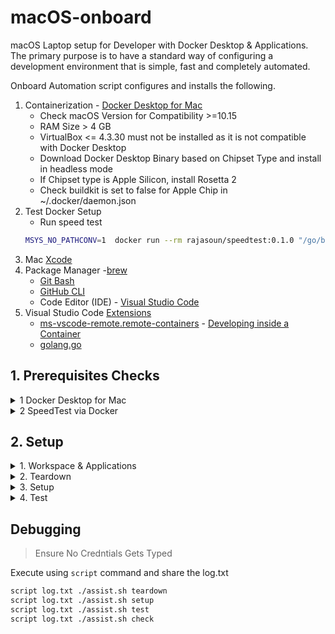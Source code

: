 # macOS-onboard

macOS Laptop setup for Developer with Docker Desktop & Applications. The primary purpose is to have a standard way of configuring a development environment that is simple, fast and completely automated.

Onboard Automation script configures and installs the following.

1. Containerization - [Docker Desktop for Mac](https://docs.docker.com/desktop/mac/install/)
   - Check macOS Version for Compatibility >=10.15
   - RAM Size > 4 GB
   - VirtualBox <= 4.3.30 must not be installed as it is not compatible with Docker Desktop
   - Download Docker Desktop Binary based on Chipset Type and install in headless mode 
    - If Chipset type is Apple Silicon, install Rosetta 2
    - Check buildkit is set to false for Apple Chip in ~/.docker/daemon.json
1. Test Docker Setup 
    - Run speed test 
    ```sh
    MSYS_NO_PATHCONV=1  docker run --rm rajasoun/speedtest:0.1.0 "/go/bin/speedtest-go"
    ```
1. Mac [Xcode](https://developer.apple.com/xcode/)
1. Package Manager -[brew](https://brew.sh/)
   - [Git Bash](https://git-scm.com/)
   - [GitHub CLI](https://cli.github.com/)
   - Code Editor (IDE) - [Visual Studio Code](https://code.visualstudio.com/)
1. Visual Studio Code [Extensions](https://code.visualstudio.com/docs/editor/extension-marketplace)
   - [ms-vscode-remote.remote-containers](https://marketplace.visualstudio.com/items?itemName=ms-vscode-remote.remote-containers) - [Developing inside a Container](https://code.visualstudio.com/docs/remote/containers)
   - [golang.go](https://marketplace.visualstudio.com/items?itemName=golang.Go)

## 1. Prerequisites Checks

<details>
  <summary>1 Docker Desktop for Mac</summary>
  
  In macOS Terminal Window, Run Prerequisites Checks for Docker Desktop Installation

    ```sh
      ./assist.sh pre-checks
    ```
</details>
<details>
  <summary>2 SpeedTest via Docker</summary>
  In macOS Terminal Window, Run Prerequisites Checks for Docker
    ```sh
      ./assist.sh speed-test
    ```
</details>

## 2. Setup

<details>
  <summary>1. Workspace & Applications</summary>
  In macOS Terminal Window, Run following commands for workspace setup
      ```sh
    mkdir -p workspace
    cd workspace
    git clone https://github.com/rajasoun/mac-onboard
    cd mac-onboard
    ```
</details>
<details>
  <summary>2. Teardown </summary>
  In macOS Terminal Window, Run following command to teardown the existing setup
      ```sh
    ./assist.sh teardown # Will remove all packages
    ```
</details>
<details>
  <summary>3. Setup </summary>
  In macOS Terminal Window, Run following commands for application installation 
      ```sh
    ./assist.sh setup 
    ```
</details>
<details>
  <summary>4. Test </summary>
  In macOS Terminal Window, Run following commands for application installation 
      ```sh
    ./assist.sh test 
    ```
</details>

## Debugging

> Ensure No Credntials Gets Typed

Execute using `script` command and share the log.txt

```sh
script log.txt ./assist.sh teardown
script log.txt ./assist.sh setup
script log.txt ./assist.sh test
script log.txt ./assist.sh check
```
